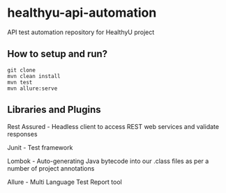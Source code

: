 # healthyu-api-automation

API test automation repository for HealthyU project 


## How to setup and run?
```
git clone
mvn clean install
mvn test
mvn allure:serve

```

## Libraries and Plugins
Rest Assured - Headless client to access REST web services and validate responses

Junit - Test framework

Lombok - Auto-generating Java bytecode into our .class files as per a number of project annotations

Allure - Multi Language Test Report tool


